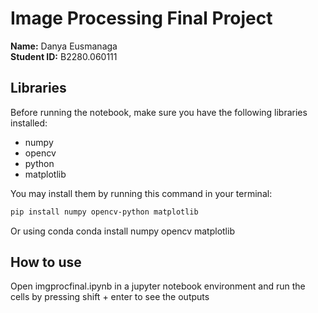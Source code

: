 # Image Processing Final Project

**Name:** Danya Eusmanaga  
**Student ID:** B2280.060111  

## Libraries

Before running the notebook, make sure you have the following libraries installed:
- numpy 
- opencv
- python 
- matplotlib

You may install them by running this command in your terminal:

```bash
pip install numpy opencv-python matplotlib
```
Or using conda
conda install numpy opencv matplotlib

## How to use
Open imgprocfinal.ipynb in a jupyter notebook environment and run the cells by pressing shift + enter to see the outputs
